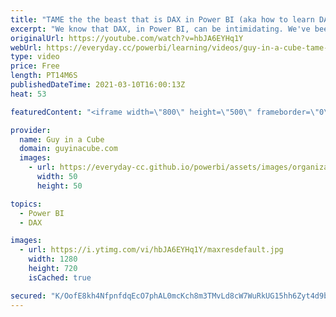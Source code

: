 ```yaml
---
title: "TAME the the beast that is DAX in Power BI (aka how to learn DAX)"
excerpt: "We know that DAX, in Power BI, can be intimidating. We've been there. Patrick shows you how you can learn DAX using what you have available today and TAME the beast that is DAX!  Download Sample: https://guyinacu.be/tamedaxsample  DAX.Guide: https://dax.guide  DAX Studio: https://daxstudio.org/  DAX"
originalUrl: https://youtube.com/watch?v=hbJA6EYHq1Y
webUrl: https://everyday.cc/powerbi/learning/videos/guy-in-a-cube-tame-the-the-beast-that-is-dax-in-power-bi-aka-how-to-learn-dax/
type: video
price: Free
length: PT14M6S
publishedDateTime: 2021-03-10T16:00:13Z
heat: 53

featuredContent: "<iframe width=\"800\" height=\"500\" frameborder=\"0\" src=\"https://www.youtube.com/embed/hbJA6EYHq1Y\" allow=\"accelerometer; autoplay; encrypted-media; gyroscope; picture-in-picture\" allowfullscreen></iframe>"

provider:
  name: Guy in a Cube
  domain: guyinacube.com
  images:
    - url: https://everyday-cc.github.io/powerbi/assets/images/organizations/guyinacube.com-50x50.jpg
      width: 50
      height: 50

topics:
  - Power BI
  - DAX

images:
  - url: https://i.ytimg.com/vi/hbJA6EYHq1Y/maxresdefault.jpg
    width: 1280
    height: 720
    isCached: true

secured: "K/OofE8kh4NfpnfdqEcO7phAL0mcKch8m3TMvLd8cW7WuRkUG15hh6Zyt4d9bGT0Kl8+CIthj05j1bnAKdBb38xPFQCE3za24UMV5PiHCeB/YxnC5g4/liuewbKgvLlJFgctJaHUEBtBmYd3B+9pKW+UC5FTZ+gQtuFMQmUyMf/CtLz06qL6plnT4wfJqXi+5cF+SELpuWTKKLc0LA4U5M5fBoQEeSBexJqlSkUo2W3oIgvxrYOF3qe1TDc29h0z6DsvFiAG0lLF+IhajUE7x4mrvbyAaLyKho2lV3dHUXyhXHL9DPbYF4FYLcNLuv+BStw1Pst0Gg4XkgLsVHXAk7eZcYA5VGVsJ7KU4KAiBoc9plLte7l0f1Wpsz14uFhyqCfg4O2e1clN+29RgLicVDdr/dhnheOshqezPl3RTu4=;P5g9rq3eW7Jx43mWSKsQyg=="
---
```


